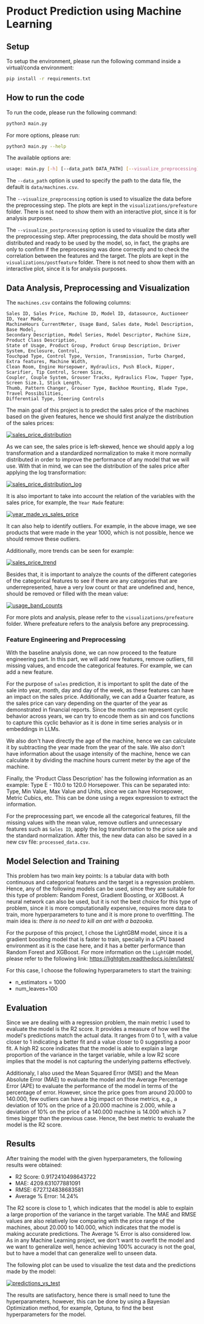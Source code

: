 # Product Prediction using Machine Learning

## Setup

To setup the environment, please run the following command inside a virtual/conda environment:

```bash
pip install -r requirements.txt
```

## How to run the code 

To run the code, please run the following command:

```bash
python3 main.py
```

For more options, please run:

```bash
python3 main.py --help
```

The available options are:
```bash
usage: main.py [-h] [--data_path DATA_PATH] [--visualize_preprocessing] [--visualize_postprocessing]
```
The ```--data_path``` option is used to specify the path to the data file, the default is ```data/machines.csv```.

The ```--visualize_preprocessing``` option is used to visualize the data before the preprocessing step. The plots
are kept in the ```visualizations/prefeature``` folder. There is not need to show them with an interactive plot, since it
is for analysis purposes.

The ```--visualize_postprocessing``` option is used to visualize the data after the preprocessing step. After preprocessing,
the data should be mostly well distributed and ready to be used by the model, so, in fact, the graphs are only to confirm
if the preprocessing was done correctly and to check the correlation between the features and the target.
The plots are kept in the ```visualizations/postfeature``` folder. There is not need to show them with an interactive plot,
since it is for analysis purposes.


## Data Analysis, Preprocessing and Visualization

The ```machines.csv``` contains the following columns:

```csv
Sales ID, Sales Price, Machine ID, Model ID, datasource, Auctioneer ID, Year Made, 
MachineHours CurrentMeter, Usage Band, Sales date, Model Description, Base Model, 
Secondary Description, Model Series, Model Descriptor, Machine Size, Product Class Description, 
State of Usage, Product Group, Product Group Description, Driver System, Enclosure, Control, 
Touchpad Type, Control Type, Version, Transmission, Turbo Charged, Extra features, Machine Width, 
Clean Room, Engine Horsepower, Hydraulics, Push Block, Ripper, Scarifier, Tip Control, Screen Size, 
Coupler, Couple System, Grouser Tracks, Hydraulics Flow, Tupper Type, Screen Size.1, Stick Length, 
Thumb, Pattern Changer, Grouser Type, Backhoe Mounting, Blade Type, Travel Possibilities, 
Differential Type, Steering Controls
```

The main goal of this project is to predict the sales price of the machines based on the given features, hence
we should first analyze the distribution of the sales prices:

[![sales_price_distribution](images_readme/prefeature/distribution_sales_price.png)](visualizations/prefeature/distribution_sales_price.png)

As we can see, the sales price is left-skewed, hence we should apply a log transformation and a standardized normalization to make it more normally distributed
in order to improve the performance of any model that we will use. With that in mind, we can see the distribution of the sales price after applying the log transformation:

[![sales_price_distribution_log](images_readme/postfeature/distribution_sales_price.png)](visualizations/prefeature/distribution_sales_price_log.png)

It is also important to take into account the relation of the variables with the sales price, for example, the ```Year Made``` feature:

[![year_made_vs_sales_price](images_readme/prefeature/sales_price_vs_features_1.png)](visualizations/prefeature/sales_price_vs_features_1.png)

It can also help to identify outliers. For example, in the above image, we see products that were made in the year 1000, which is not possible, hence we should remove these outliers.

Additionally, more trends can be seen for example:

[![sales_price_trend](images_readme/prefeature/sales_price_vs_features_6.png)](visualizations/prefeature/sales_price_vs_features_6.png)

Besides that, it is important to analyze the counts of the different categories of the categorical features to see if there are any categories that are underrepresented, have a very low count or that
are undefined and, hence, should be removed or filled with the mean value:

[![usage_band_counts](images_readme/prefeature/count_categorical_features_3.png)](visualizations/prefeature/count_categorical_features_3.png)

For more plots and analysis, please refer to the ```visualizations/prefeature``` folder. Where prefeature refers to the analysis before any preprocessing.

### Feature Engineering and Preprocessing

With the baseline analysis done, we can now proceed to the feature engineering part. In this part, we will add
new features, remove outliers, fill missing values, and encode the categorical features. For example, we can add a new feature. 

For the purpose of ```sales``` prediction, it is important to split the date of the sale into year, month, day and day of the week, as these features can have an impact on the sales price. Additionally, we can add a Quarter feature, as the sales price can vary depending on the quarter of the year as demonstrated in financial reports.
Since the months can represent cyclic behavior across years, we can try to encode them as sin and cos functions to capture this cyclic behavior as it is done in time series analysis or in embeddings in LLMs.

We also don't have directly the age of the machine, hence we can calculate it by subtracting the year made from the year of the sale. We also don't have information about the usage intensity of the machine, hence we can calculate it by dividing the machine hours current meter by the age of the machine.

Finally, the 'Product Class Description' has the following information as an example: Type E - 110.0 to 120.0 Horsepower.
This can be separated into: Type, Min Value, Max Value and Units, since we can have Horsepower, Metric Cubics, etc. This
can be done using a regex expression to extract the information.

For the preprocessing part, we encode all the categorical features, fill the missing values with the mean value, remove
outliers and unnecessary features such as ```Sales ID```, apply the log transformation to the price sale and the standard normalization. After this, the new data can also be saved in a new csv file: ```processed_data.csv```.

## Model Selection and Training

This problem has two main key points: Is a tabular data with both continuous and categorical features and the target is a regression problem. Hence, any of the following models can be used, since they are suitable for this type of problem:
Random Forest, Gradient Boosting, or XGBoost.
A neural network can also be used, but it is not the best choice for this type of problem, since it is more computationally expensive, requires more data to train, more hyperparameters to tune and it is more prone to overfitting. The main idea is:
*there is no need to kill an ant with a bazooka.*

For the purpose of this project, I chose the LightGBM model, since it is a gradient boosting model that is faster to train,
specially in a CPU based environment as it is the case here, and it has a better performance than Random Forest and XGBoost.
For more information on the ```LightGBM``` model, please refer to the following link: https://lightgbm.readthedocs.io/en/latest/

For this case, I choose the following hyperparameters to start the training:
* n_estimators = 1000
* num_leaves=100

## Evaluation

Since we are dealing with a regression problem, the main metric I used to evaluate the model is the R2 score. It provides a measure of how well the model's predictions match the actual data. It ranges from 0 to 1, with a value closer to 1 indicating a better fit and a value closer to 0 suggesting a poor fit. A high R2 score indicates that the model is able to explain a large proportion of the variance in the target variable, while a low R2 score implies that the model is not capturing the underlying patterns effectively.

Additionaly, I also used the Mean Squared Error (MSE) and the Mean Absolute Error (MAE) to evaluate the model and the
Average Percentage Error (APE) to evaluate the performance of the model in terms of the percentage of error. However, since
the price goes from around 20.000 to 140.000, few outliers can have a big impact on those metrics, e.g., a deviation of
10% on the price of a 20.000 machine is 2.000, while a deviation of 10% on the price of a 140.000 machine is 14.000 which
is 7 times bigger than the previous case. Hence, the best metric to evaluate the model is the R2 score.

## Results

After training the model with the given hyperparameters, the following results were obtained:
*  R2 Score: 0.9172410498643722
*  MAE: 4209.631077881091
*  RMSE: 6727.124838683581
*  Average % Error: 14.24%

The R2 score is close to 1, which indicates that the model is able to explain a large proportion of the variance in the target variable. The MAE and RMSE values are also relatively low comparing with the price range of the machines, about
20.000 to 140.000, which indicates that the model is making accurate predictions. The Average % Error is also considered low. As in any Machine Learning project, we don't want to overfit the model and we want to generalize well, hence achieving
100% accuracy is not the goal, but to have a model that can generalize well to unseen data.

The following plot can be used to visualize the test data and the predictions made by the model:

[![predictions_vs_test](images_readme/prediction_distribution.png)](images_readme/prediction_distribution.png)

The results are satisfactory, hence there is small need to tune the hyperparameters, however, this can be done by using a
Bayesian Optimization method, for example, Optuna, to find the best hyperparameters for the model.


